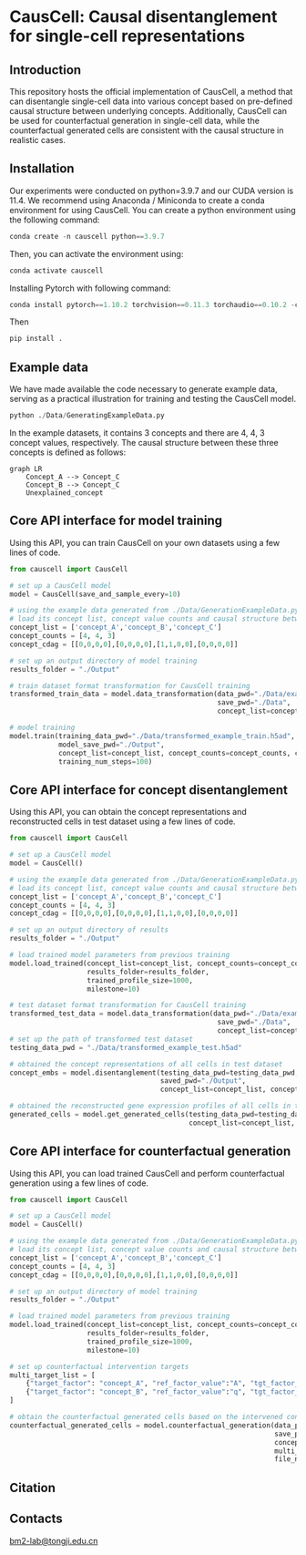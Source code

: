 # CausCell: Causal disentanglement for single-cell representations
## Introduction 
This repository hosts the official implementation of CausCell, a method that can disentangle single-cell data into various concept based on pre-defined causal structure between underlying concepts. Additionally, CausCell can be used for counterfactual generation in single-cell data, while the counterfactual generated cells are consistent with the causal structure in realistic cases.

## Installation
Our experiments were conducted on python=3.9.7 and our CUDA version is 11.4.
We recommend using Anaconda / Miniconda to create a conda environment for using CausCell. You can create a python environment using the following command:
```python
conda create -n causcell python==3.9.7
```

Then, you can activate the environment using:
```python
conda activate causcell
```
Installing Pytorch with following command:
```python
conda install pytorch==1.10.2 torchvision==0.11.3 torchaudio==0.10.2 -c pytorch
```
Then
```python
pip install .
```

## Example data
We have made available the code necessary to generate example data, serving as a practical illustration for training and testing the CausCell model. 
```python
python ./Data/GeneratingExampleData.py
```
In the example datasets, it contains 3 concepts and there are 4, 4, 3 concept values, respectively. The causal structure between these three concepts is defined as follows:

```mermaid
graph LR
    Concept_A --> Concept_C
    Concept_B --> Concept_C
    Unexplained_concept
```
## Core API interface for model training
Using this API, you can train CausCell on your own datasets using a few lines of code. 
```python
from causcell import CausCell

# set up a CausCell model
model = CausCell(save_and_sample_every=10)

# using the example data generated from ./Data/GenerationExampleData.py
# load its concept list, concept value counts and causal structure between concepts
concept_list = ['concept_A','concept_B','concept_C']
concept_counts = [4, 4, 3]
concept_cdag = [[0,0,0,0],[0,0,0,0],[1,1,0,0],[0,0,0,0]]

# set up an output directory of model training
results_folder = "./Output"

# train dataset format transformation for CausCell training
transformed_train_data = model.data_transformation(data_pwd="./Data/example_train.h5ad", 
                                                   save_pwd="./Data", 
                                                   concept_list=concept_list)

# model training
model.train(training_data_pwd="./Data/transformed_example_train.h5ad", 
            model_save_pwd="./Output", 
            concept_list=concept_list, concept_counts=concept_counts, concept_cdag=concept_cdag, 
            training_num_steps=100)
```

## Core API interface for concept disentanglement
Using this API, you can obtain the concept representations and reconstructed cells in test dataset using a few lines of code. 
```python
from causcell import CausCell

# set up a CausCell model
model = CausCell()

# using the example data generated from ./Data/GenerationExampleData.py
# load its concept list, concept value counts and causal structure between concepts
concept_list = ['concept_A','concept_B','concept_C']
concept_counts = [4, 4, 3]
concept_cdag = [[0,0,0,0],[0,0,0,0],[1,1,0,0],[0,0,0,0]]

# set up an output directory of results
results_folder = "./Output"

# load trained model parameters from previous training
model.load_trained(concept_list=concept_list, concept_counts=concept_counts, concept_cdag=concept_cdag, 
                   results_folder=results_folder, 
                   trained_profile_size=1000, 
                   milestone=10)

# test dataset format transformation for CausCell training
transformed_test_data = model.data_transformation(data_pwd="./Data/example_test.h5ad", 
                                                   save_pwd="./Data", 
                                                   concept_list=concept_list)
# set up the path of transformed test dataset
testing_data_pwd = "./Data/transformed_example_test.h5ad"

# obtained the concept representations of all cells in test dataset
concept_embs = model.disentanglement(testing_data_pwd=testing_data_pwd, 
                                     saved_pwd="./Output", 
                                     concept_list=concept_list, concept_counts=concept_counts, concept_cdag=concept_cdag)

# obtained the reconstructed gene expression profiles of all cells in test dataset
generated_cells = model.get_generated_cells(testing_data_pwd=testing_data_pwd, saved_pwd="./Output", 
                                            concept_list=concept_list, concept_counts=concept_counts, concept_cdag=concept_cdag)
```
## Core API interface for counterfactual generation
Using this API, you can load trained CausCell and perform counterfactual generation using a few lines of code. 
```python
from causcell import CausCell

# set up a CausCell model
model = CausCell()

# using the example data generated from ./Data/GenerationExampleData.py
# load its concept list, concept value counts and causal structure between concepts
concept_list = ['concept_A','concept_B','concept_C']
concept_counts = [4, 4, 3]
concept_cdag = [[0,0,0,0],[0,0,0,0],[1,1,0,0],[0,0,0,0]]

# set up an output directory of model training
results_folder = "./Output"

# load trained model parameters from previous training
model.load_trained(concept_list=concept_list, concept_counts=concept_counts, concept_cdag=concept_cdag, 
                   results_folder=results_folder, 
                   trained_profile_size=1000, 
                   milestone=10)

# set up counterfactual intervention targets
multi_target_list = [
    {"target_factor": "concept_A", "ref_factor_value":"A", "tgt_factor_value": "B"}, 
    {"target_factor": "concept_B", "ref_factor_value":"q", "tgt_factor_value": "r"}, 
]

# obtain the counterfactual generated cells based on the intervened concepts
counterfactual_generated_cells = model.counterfactual_generation(data_pwd="./Data/example_train.h5ad", 
                                                                 save_pwd='./Output', 
                                                                 concept_list=concept_list, concept_counts=concept_counts, concept_cdag=concept_cdag, 
                                                                 multi_target_list=multi_target_list, 
                                                                 file_name="Counterfactual_generated_cells")
```
## Citation
## Contacts
bm2-lab@tongji.edu.cn
